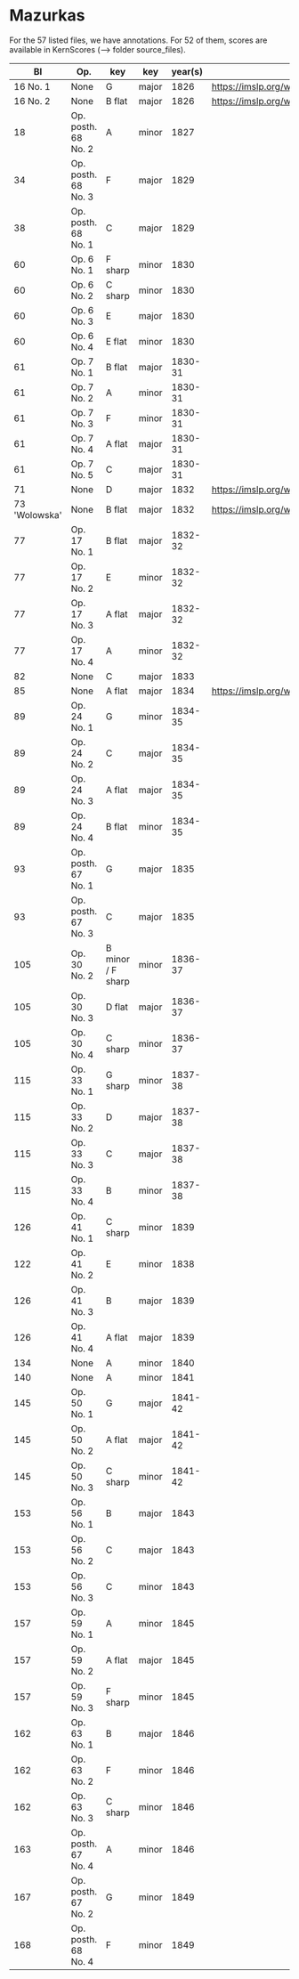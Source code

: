 # Mazurkas

For the 57 listed files, we have annotations. For 52 of them, scores are available in KernScores (--> folder source_files).

| BI            | Op.                 | key               | key   | year(s) | IMSLP                                               | Correction |
|---------------|---------------------|-------------------|-------|---------|-----------------------------------------------------|------------|
| 16 No. 1      | None                | G                 | major | 1826    | https://imslp.org/wiki/Special:ReverseLookup/136263 |  Cédric    |
| 16 No. 2      | None                | B flat            | major | 1826    | https://imslp.org/wiki/Special:ReverseLookup/136264 |  Cédric    |
| 18            | Op. posth. 68 No. 2 | A                 | minor | 1827    |                                                     |  Clément   |
| 34            | Op. posth. 68 No. 3 | F                 | major | 1829    |                                                     |  Clément   |
| 38            | Op. posth. 68 No. 1 | C                 | major | 1829    |                                                     |  Clément   |
| 60            | Op. 6 No. 1         | F sharp           | minor | 1830    |                                                     |            |
| 60            | Op. 6 No. 2         | C sharp           | minor | 1830    |                                                     |            |
| 60            | Op. 6 No. 3         | E                 | major | 1830    |                                                     |            |
| 60            | Op. 6 No. 4         | E flat            | minor | 1830    |                                                     |            |
| 61            | Op. 7 No. 1         | B flat            | major | 1830-31 |                                                     |            |
| 61            | Op. 7 No. 2         | A                 | minor | 1830-31 |                                                     |            |
| 61            | Op. 7 No. 3         | F                 | minor | 1830-31 |                                                     |            |
| 61            | Op. 7 No. 4         | A flat            | major | 1830-31 |                                                     |            |
| 61            | Op. 7 No. 5         | C                 | major | 1830-31 |                                                     |            |
| 71            | None                | D                 | major | 1832    | https://imslp.org/wiki/Special:ReverseLookup/97082  |            |
| 73 'Wolowska' | None                | B flat            | major | 1832    | https://imslp.org/wiki/Special:ReverseLookup/97084  |            |
| 77            | Op. 17 No. 1        | B flat            | major | 1832-32 |                                                     |            |
| 77            | Op. 17 No. 2        | E                 | minor | 1832-32 |                                                     |            |
| 77            | Op. 17 No. 3        | A flat            | major | 1832-32 |                                                     |            |
| 77            | Op. 17 No. 4        | A                 | minor | 1832-32 |                                                     |            |
| 82            | None                | C                 | major | 1833    |                                                     |            |
| 85            | None                | A flat            | major | 1834    | https://imslp.org/wiki/Special:ReverseLookup/97088  |            |
| 89            | Op. 24 No. 1        | G                 | minor | 1834-35 |                                                     |            |
| 89            | Op. 24 No. 2        | C                 | major | 1834-35 |                                                     |            |
| 89            | Op. 24 No. 3        | A flat            | major | 1834-35 |                                                     |            |
| 89            | Op. 24 No. 4        | B flat            | minor | 1834-35 |                                                     |            |
| 93            | Op. posth. 67 No. 1 | G                 | major | 1835    |                                                     |            |
| 93            | Op. posth. 67 No. 3 | C                 | major | 1835    |                                                     |            |
| 105           | Op. 30 No. 2        | B minor / F sharp | minor | 1836-37 |                                                     |            |
| 105           | Op. 30 No. 3        | D flat            | major | 1836-37 |                                                     |            |
| 105           | Op. 30 No. 4        | C sharp           | minor | 1836-37 |                                                     |            |
| 115           | Op. 33 No. 1        | G sharp           | minor | 1837-38 |                                                     |            |
| 115           | Op. 33 No. 2        | D                 | major | 1837-38 |                                                     |            |
| 115           | Op. 33 No. 3        | C                 | major | 1837-38 |                                                     |            |
| 115           | Op. 33 No. 4        | B                 | minor | 1837-38 |                                                     |            |
| 126           | Op. 41 No. 1        | C sharp           | minor | 1839    |                                                     |            |
| 122           | Op. 41 No. 2        | E                 | minor | 1838    |                                                     |            |
| 126           | Op. 41 No. 3        | B                 | major | 1839    |                                                     |            |
| 126           | Op. 41 No. 4        | A flat            | major | 1839    |                                                     |            |
| 134           | None                | A                 | minor | 1840    |                                                     |            |
| 140           | None                | A                 | minor | 1841    |                                                     |            |
| 145           | Op. 50 No. 1        | G                 | major | 1841-42 |                                                     |            |
| 145           | Op. 50 No. 2        | A flat            | major | 1841-42 |                                                     |            |
| 145           | Op. 50 No. 3        | C sharp           | minor | 1841-42 |                                                     |            |
| 153           | Op. 56 No. 1        | B                 | major | 1843    |                                                     |            |
| 153           | Op. 56 No. 2        | C                 | major | 1843    |                                                     |            |
| 153           | Op. 56 No. 3        | C                 | minor | 1843    |                                                     |            |
| 157           | Op. 59 No. 1        | A                 | minor | 1845    |                                                     |            |
| 157           | Op. 59 No. 2        | A flat            | major | 1845    |                                                     |            |
| 157           | Op. 59 No. 3        | F sharp           | minor | 1845    |                                                     |            |
| 162           | Op. 63 No. 1        | B                 | major | 1846    |                                                     |            |
| 162           | Op. 63 No. 2        | F                 | minor | 1846    |                                                     |            |
| 162           | Op. 63 No. 3        | C sharp           | minor | 1846    |                                                     |            |
| 163           | Op. posth. 67 No. 4 | A                 | minor | 1846    |                                                     |            |
| 167           | Op. posth. 67 No. 2 | G                 | minor | 1849    |                                                     |            |
| 168           | Op. posth. 68 No. 4 | F                 | minor | 1849    |                                                     |            |

